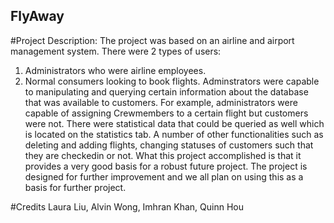 ## FlyAway

#Project Description:
The project was based on an airline and airport management system. There were 2
types of users:
1) Administrators who were airline employees.
2) Normal consumers looking to book flights.
Adminstrators were capable to manipulating and querying certain information about the
database that was available to customers. For example, administrators were capable of
assigning Crewmembers to a certain flight but customers were not. There were
statistical data that could be queried as well which is located on the statistics tab. A
number of other functionalities such as deleting and adding flights, changing statuses of
customers such that they are checkedin
or not.
What this project accomplished is that it provides a very good basis for a robust future
project. The project is designed for further improvement and we all plan on using this as
a basis for further project.

#Credits
Laura Liu, Alvin Wong, Imhran Khan, Quinn Hou